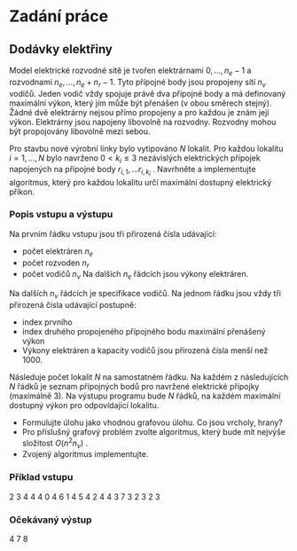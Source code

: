 # Zadání práce
## Dodávky elektřiny
Model elektrické rozvodné sítě je tvořen elektrárnami $0, \dots, n_e-1$
a rozvodnami $n_e, \dots, n_e + n_r-1$. Tyto přípojné body jsou propojeny sítí $n_v$
vodičů. Jeden vodič vždy spojuje právě dva přípojné body a má definovaný maximální výkon, který jím může být přenášen (v obou směrech stejný). Žádné dvě elektrárny nejsou přímo propojeny a pro každou je znám její výkon. Elektrárny jsou napojeny libovolně na rozvodny. Rozvodny mohou být propojovány libovolně mezi sebou.

Pro stavbu nové výrobní linky bylo vytipováno $N$ lokalit. Pro každou lokalitu $i=1,\dots ,N$
bylo navrženo $0 < k_i \le 3$
nezávislých elektrických přípojek napojených na přípojné body $r_{i,1}, \dots r_{i,k_i}$ 
. Navrhněte a implementujte algoritmus, který pro každou lokalitu určí maximální dostupný elektrický příkon.

### Popis vstupu a výstupu
Na prvním řádku vstupu jsou tři přirozená čísla udávající:

- počet elektráren $n_e$
- počet rozvoden $n_r$
- počet vodičů $n_v$
Na dalších $n_e$ řádcích jsou výkony elektráren.

Na dalších $n_v$ řádcích je specifikace vodičů. Na jednom řádku jsou vždy tři přirozená čísla udávající postupně:

- index prvního
- index druhého propojeného přípojného bodu
maximální přenášený výkon
- Výkony elektráren a kapacity vodičů jsou přirozená čísla menší než 1000.

Následuje počet lokalit $N$
na samostatném řádku. Na každém z následujících $N$
řádků je seznam přípojných bodů pro navržené elektrické přípojky (maximálně 3). Na výstupu programu bude $N$
řádků, na každém maximální dostupný výkon pro odpovídající lokalitu.

- Formulujte úlohu jako vhodnou grafovou úlohu. Co jsou vrcholy, hrany?
- Pro příslušný grafový problém zvolte algoritmus, který bude mít nejvýše složitost $O(n^2 n_v)$
.
- Zvojený algoritmus implementujte.
### Příklad vstupu
2 3 4
4
4
0 4 6
1 4 5
4 2 4
4 3 7
3
2
3
2 3
### Očekávaný výstup
4
7
8